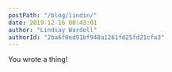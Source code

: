 ```yaml
---
postPath: "/blog/lindin/"
date: 2019-12-16 00:43:01
author: "Lindsay Wardell"
authorId: "2ba6f0ed91bf948a1261fd25fd21cfa3"
---
```

You wrote a thing!